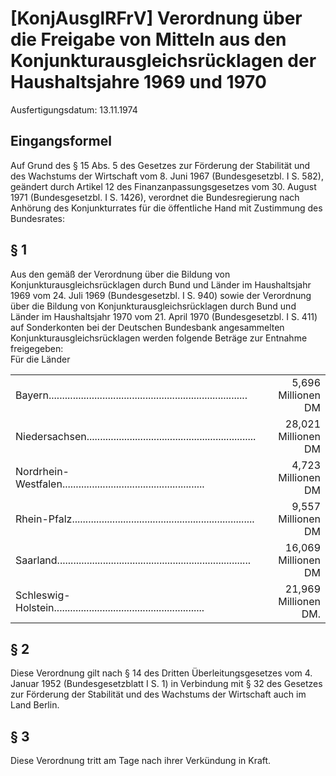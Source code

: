 # [KonjAusglRFrV] Verordnung über die Freigabe von Mitteln aus den Konjunkturausgleichsrücklagen der Haushaltsjahre 1969 und 1970

Ausfertigungsdatum: 13.11.1974

 

## Eingangsformel

Auf Grund des § 15 Abs. 5 des Gesetzes zur Förderung der Stabilität und des Wachstums der Wirtschaft vom 8. Juni 1967 (Bundesgesetzbl. I S. 582), geändert durch Artikel 12 des Finanzanpassungsgesetzes vom 30. August 1971 (Bundesgesetzbl. I S. 1426), verordnet die Bundesregierung nach Anhörung des Konjunkturrates für die öffentliche Hand mit Zustimmung des Bundesrates:


## § 1

Aus den gemäß der Verordnung über die Bildung von Konjunkturausgleichsrücklagen durch Bund und Länder im Haushaltsjahr 1969 vom 24. Juli 1969 (Bundesgesetzbl. I S. 940) sowie der Verordnung über die Bildung von Konjunkturausgleichsrücklagen durch Bund und Länder im Haushaltsjahr 1970 vom 21. April 1970 (Bundesgesetzbl. I S. 411) auf Sonderkonten bei der Deutschen Bundesbank angesammelten Konjunkturausgleichsrücklagen werden folgende Beträge zur Entnahme freigegeben:  
Für die Länder  

|                                                                                  |                      |
|:---------------------------------------------------------------------------------|---------------------:|
| Bayern.......................................................................... |   5,696 Millionen DM |
| Niedersachsen...............................................................     |  28,021 Millionen DM |
| Nordrhein-Westfalen.....................................................         |   4,723 Millionen DM |
| Rhein-Pfalz....................................................................  |   9,557 Millionen DM |
| Saarland........................................................................ |  16,069 Millionen DM |
| Schleswig-Holstein........................................................       | 21,969 Millionen DM. |


## § 2

Diese Verordnung gilt nach § 14 des Dritten Überleitungsgesetzes vom 4. Januar 1952 (Bundesgesetzblatt I S. 1) in Verbindung mit § 32 des Gesetzes zur Förderung der Stabilität und des Wachstums der Wirtschaft auch im Land Berlin.


## § 3

Diese Verordnung tritt am Tage nach ihrer Verkündung in Kraft.
